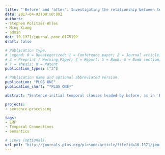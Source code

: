 ```yaml
---
title: "'Before' and 'after': Investigating the relationship between temporal connectives and chronological ordering using event-related potentials"
date: 2017-04-03T00:00:00Z
authors:
- Stephen Politzer-Ahles
- Ming Xiang
- admin
doi: 10.1371/journal.pone.0175199
draft: false

# Publication type.
# Legend: 0 = Uncategorized; 1 = Conference paper; 2 = Journal article;
# 3 = Preprint / Working Paper; 4 = Report; 5 = Book; 6 = Book section;
# 7 = Thesis; 8 = Patent
publication_types: ["2"]

# Publication name and optional abbreviated version.
publication: "PLOS ONE"
publication_short: "*PLOS ONE*"

abstract: "Sentence-initial temporal clauses headed by before, as in 'Before the scientist submitted the paper, the journal changed its policy, have been shown to elicit sustained negative-going brain potentials compared to maximally similar clauses headed by after, as in After the scientist submitted the paper, the journal changed its policy. Such effects may be due to either one of two potential causes: before clauses may be more difficult than after clauses because they cause the two events in the sentence to be mentioned in an order opposite the order in which they actually occurred, or they may be more difficult because they are ambiguous with regard to whether the event described in the clause actually happened. The present study examined the effect of before and after clauses on sentence processing in both sentence-initial contexts, like those above, and in sentence-final contexts (The journal changed its policy before/after the scientist submitted the paper), where an order-of-mention account of the sustained negativity predicts a negativity for after relative to before. There was indeed such a reversal, with before eliciting more negative brain potentials than after in sentence-initial clauses but more positive in sentence-final clauses. The results suggest that the sustained negativity indexes processing costs related to comprehending events that were mentioned out of order."

projects:
- sentence-processing

tags:
- ERP
- Temporal Connectives
- Semantics

# Links (optional).
url_pdf: "http://journals.plos.org/plosone/article/file?id=10.1371/journal.pone.0175199&type=printable"
---
```

